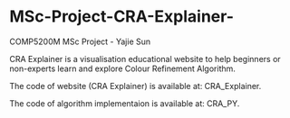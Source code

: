 # MSc-Project-CRA-Explainer-
COMP5200M MSc Project - Yajie Sun

CRA Explainer is a visualisation educational website to help beginners or non-experts learn and explore Colour Refinement Algorithm.

The code of website (CRA Explainer) is available at: CRA_Explainer.

The code of algorithm implementaion is available at: CRA_PY.
